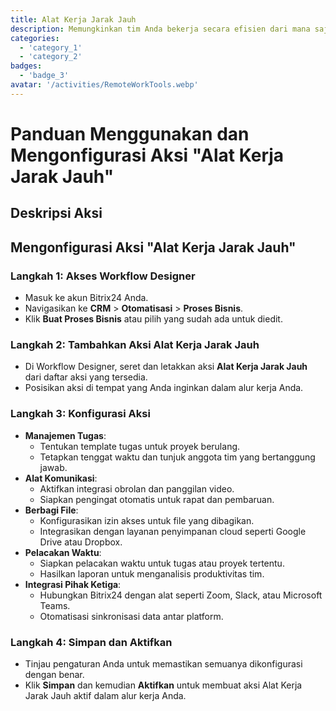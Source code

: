 ```yaml
---
title: Alat Kerja Jarak Jauh
description: Memungkinkan tim Anda bekerja secara efisien dari mana saja di dunia.
categories: 
  - 'category_1'
  - 'category_2'
badges: 
  - 'badge_3'
avatar: '/activities/RemoteWorkTools.webp'
---
```

# Panduan Menggunakan dan Mengonfigurasi Aksi "Alat Kerja Jarak Jauh"

## Deskripsi Aksi

## **Mengonfigurasi Aksi "Alat Kerja Jarak Jauh"**

### Langkah 1: Akses Workflow Designer
- Masuk ke akun Bitrix24 Anda.
- Navigasikan ke **CRM** > **Otomatisasi** > **Proses Bisnis**.
- Klik **Buat Proses Bisnis** atau pilih yang sudah ada untuk diedit.

### Langkah 2: Tambahkan Aksi Alat Kerja Jarak Jauh
- Di Workflow Designer, seret dan letakkan aksi **Alat Kerja Jarak Jauh** dari daftar aksi yang tersedia.
- Posisikan aksi di tempat yang Anda inginkan dalam alur kerja Anda.

### Langkah 3: Konfigurasi Aksi
- **Manajemen Tugas**:
  - Tentukan template tugas untuk proyek berulang.
  - Tetapkan tenggat waktu dan tunjuk anggota tim yang bertanggung jawab.
- **Alat Komunikasi**:
  - Aktifkan integrasi obrolan dan panggilan video.
  - Siapkan pengingat otomatis untuk rapat dan pembaruan.
- **Berbagi File**:
  - Konfigurasikan izin akses untuk file yang dibagikan.
  - Integrasikan dengan layanan penyimpanan cloud seperti Google Drive atau Dropbox.
- **Pelacakan Waktu**:
  - Siapkan pelacakan waktu untuk tugas atau proyek tertentu.
  - Hasilkan laporan untuk menganalisis produktivitas tim.
- **Integrasi Pihak Ketiga**:
  - Hubungkan Bitrix24 dengan alat seperti Zoom, Slack, atau Microsoft Teams.
  - Otomatisasi sinkronisasi data antar platform.

### Langkah 4: Simpan dan Aktifkan
- Tinjau pengaturan Anda untuk memastikan semuanya dikonfigurasi dengan benar.
- Klik **Simpan** dan kemudian **Aktifkan** untuk membuat aksi Alat Kerja Jarak Jauh aktif dalam alur kerja Anda.